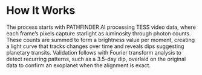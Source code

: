 # How It Works

The process starts with PATHFINDER AI processing TESS video data, where each frame’s pixels capture starlight as luminosity through photon counts. 
These counts are summed to form a brightness value per moment, creating a light curve that tracks changes over time and reveals dips suggesting planetary transits. 
Validation follows with Fourier transform analysis to detect recurring patterns, such as a 3.5-day dip, overlaid on the original data to confirm an exoplanet when the alignment is exact.
